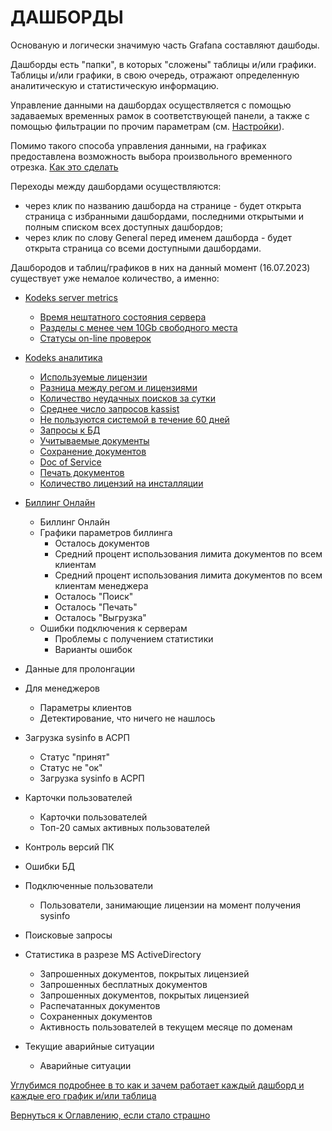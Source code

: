 # ДАШБОРДЫ

Основаную и логически значимую часть Grafana составляют дашбоды.

Дашборды есть "папки", в которых "сложены" таблицы и/или графики. 
Таблицы и/или графики, в свою очередь, отражают определенную аналитическую и статистическую информацию.

Управление данными на дашбордах осуществляется с помощью задаваемых временных рамок в соответствующей панели, а также с помощью фильтрации по прочим параметрам (см. [Настройки](chapter-6.md)).

Помимо такого способа управления данными, на графиках предоставлена возможность выбора произвольного временного отрезка. [Как это сделать](chapter-6.md#управление-временем-в-дашбордах)

Переходы между дашбордами осуществляются: 
- через клик по названию дашборда на странице - будет открыта страница с избранными дашбордами, последними открытыми и полным списком всех доступных дашбордов;
- через клик по слову General перед именем дашборда - будет открыта страница со всеми доступными дашбордами.

Дашбородов и таблиц/графиков в них на данный момент (16.07.2023) существует уже немалое количество, а именно:

- [Kodeks server metrics](chapter-7_1.md)
  - [Время нештатного состояния сервера](chapter-7_1.md#время-нештатного-состояния-сервера)
  - [Разделы с менее чем 10Gb свободного места](chapter-7_1.md#разделы-с-менее-чем-10gb-свободного-места)
  - [Статусы on-line проверок](chapter-7_1.md#статусы-on-line-проверок)

- [Kodeks аналитика](chapter-7_2.md)
  - [Используемые лицензии](chapter-7_2.md#используемые-лицензии)
  - [Разница между регом и лицензиями](chapter-7_2.md#разница-между-используемыми-лицензиями-и-регом)
  - [Количество неудачных поисков за сутки](chapter-7_2.md#количество-неудачных-поисков-за-сутки)
  - [Среднее число запросов kassist](chapter-7_2.md#среднее-число-запросов-kassist-за-месяц)
  - [Не пользуются системой в течение 60 дней](chapter-7_2.md#не-пользуются-системой-в-течение-60-дней)
  - [Запросы к БД](chapter-7_2.md#запросы-к-бд)
  - [Учитываемые документы](chapter-7_2.md#учитываемые-документы)
  - [Сохранение документов](chapter-7_2.md#сохранение-документов)
  - [Doc of Service](chapter-7_2.md#doc-or-service)
  - [Печать документов](chapter-7_2.md#печать-документов)
  - [Количество лицензий на инсталляции](chapter-7_2.md#количество-лицензий-на-инсталляции)

- [Биллинг Онлайн](chapter-7_3.md)
  - Биллинг Онлайн
  - Графики параметров биллинга
    - Осталось документов
    - Средний процент использования лимита документов по всем клиентам 
    - Средний процент использования лимита документов по всем клиентам менеджера
    - Осталось "Поиск"
    - Осталось "Печать"
    - Осталось "Выгрузка"
  - Ошибки подключения к серверам
    - Проблемы с получением статистики
    - Варианты ошибок

- Данные для пролонгации

- Для менеджеров
  - Параметры клиентов
  - Детектирование, что ничего не нашлось

- Загрузка sysinfo в АСРП
  - Статус "принят"
  - Статус не "ок"
  - Загрузка sysinfo в АСРП

- Карточки пользователей
  - Карточки пользователей
  - Топ-20 самых активных пользователей
  
- Контроль версий ПК

- Ошибки БД

- Подключенные пользователи
  - Пользователи, занимающие лицензии на момент получения sysinfo

- Поисковые запросы

- Статистика в разрезе MS ActiveDirectory
  - Запрошенных документов, покрытых лицензией
  - Запрошенных бесплатных документов
  - Запрошенных документов, покрытых лицензией
  - Распечатанных документов
  - Сохраненных документов
  - Активность пользователей в текущем месяце по доменам

- Текущие аварийные ситуации
  - Аварийные ситуации

[Углубимся подробнее в то как и зачем работает каждый дашборд и каждые его график и/или таблица](chapter-7_1.md)

[Вернуться к Оглавлению, если стало страшно](Readme.md)